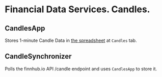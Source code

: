 # Financial Data Services. Candles.
## CandlesApp
Stores 1-minute Candle Data in [the spreadsheet](https://docs.google.com/spreadsheets/d/1oQO_oN_C2KvrwqnzGvvRxAWoYx41I1fGR-0KttO1iLw/edit#gid=0)
at `Candles` tab.

## CandleSynchronizer
Polls the finnhub.io API /candle endpoint and uses `CandlesApp` to store it.